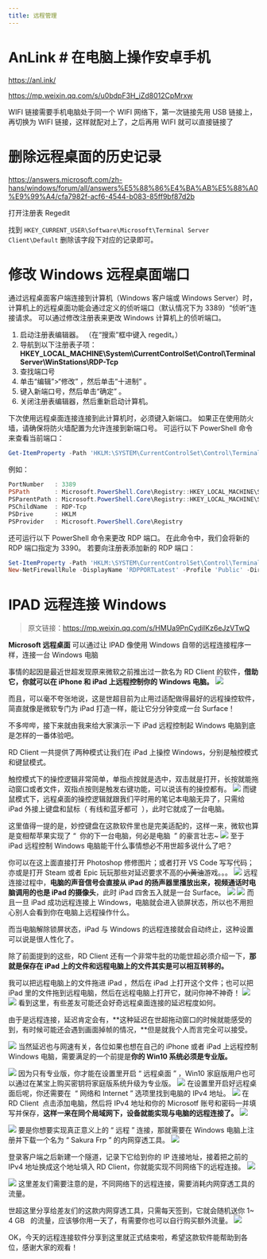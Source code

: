 ```yaml
---
title: 远程管理
---
```


# AnLink # 在电脑上操作安卓手机

<https://anl.ink/>

<https://mp.weixin.qq.com/s/u0bdpF3H_iZd8012CpMrxw>

WIFI 链接需要手机电脑处于同一个 WIFI 网络下，第一次链接先用 USB 链接上，再切换为 WIFI 链接，这样就配对上了，之后再用 WIFI 就可以直接链接了

# 删除远程桌面的历史记录

<https://answers.microsoft.com/zh-hans/windows/forum/all/answers%E5%88%86%E4%BA%AB%E5%88%A0%E9%99%A4/cfa7982f-acf6-4544-b083-85ff9bf87d2b>

打开注册表 Regedit

找到 `HKEY_CURRENT_USER\Software\Microsoft\Terminal Server Client\Default` 删除该字段下对应的记录即可。

# 修改 Windows 远程桌面端口

通过远程桌面客户端连接到计算机（Windows 客户端或 Windows Server）时，计算机上的远程桌面功能会通过定义的侦听端口（默认情况下为 3389）“侦听”连接请求。 可以通过修改注册表来更改 Windows 计算机上的侦听端口。

1. 启动注册表编辑器。 （在“搜索”框中键入 regedit。）
2. 导航到以下注册表子项：**HKEY_LOCAL_MACHINE\System\CurrentControlSet\Control\Terminal Server\WinStations\RDP-Tcp**
3. 查找端口号
4. 单击“编辑”>“修改” ，然后单击“十进制” 。
5. 键入新端口号，然后单击“确定” 。
6. 关闭注册表编辑器，然后重新启动计算机。

下次使用远程桌面连接连接到此计算机时，必须键入新端口。 如果正在使用防火墙，请确保将防火墙配置为允许连接到新端口号。
可运行以下 PowerShell 命令来查看当前端口：

```powershell
Get-ItemProperty -Path 'HKLM:\SYSTEM\CurrentControlSet\Control\Terminal Server\WinStations\RDP-Tcp' -name "PortNumber"
```

例如：

```powershell
PortNumber   : 3389
PSPath       : Microsoft.PowerShell.Core\Registry::HKEY_LOCAL_MACHINE\SYSTEM\CurrentControlSet\Control\Terminal Server\WinStations\RDP-Tcp
PSParentPath : Microsoft.PowerShell.Core\Registry::HKEY_LOCAL_MACHINE\SYSTEM\CurrentControlSet\Control\Terminal Server\WinStations
PSChildName  : RDP-Tcp
PSDrive      : HKLM
PSProvider   : Microsoft.PowerShell.Core\Registry
```

还可运行以下 PowerShell 命令来更改 RDP 端口。 在此命令中，我们会将新的 RDP 端口指定为 3390。
若要向注册表添加新的 RDP 端口：

```powershell
Set-ItemProperty -Path 'HKLM:\SYSTEM\CurrentControlSet\Control\Terminal Server\WinStations\RDP-Tcp' -name "PortNumber" -Value 3390
New-NetFirewallRule -DisplayName 'RDPPORTLatest' -Profile 'Public' -Direction Inbound -Action Allow -Protocol TCP -LocalPort 3390
```

# IPAD 远程连接 Windows

> 原文链接：<https://mp.weixin.qq.com/s/HMUa9PnCydiIKz6eJzVTwQ>

**Microsoft 远程桌面** 可以通过让 IPAD 像使用 Windows 自带的远程连接程序一样，连接一台 Windows 电脑

事情的起因是最近世超发现原来微软之前推出过一款名为 RD Client 的软件，**借助它，你就可以在 iPhone 和 iPad 上远程控制你的 Windows 电脑。**
![](https://notes-learning.oss-cn-beijing.aliyuncs.com/co7p14/1626500526434-b25d1f87-0e2a-406f-9285-ca3816185af8.webp)

而且，可以毫不夸张地说，这是世超目前为止用过适配做得最好的远程操控软件，简直就像是微软专门为 iPad 打造一样，能让它分分钟变成一台 Surface！

不多哔哔，接下来就由我来给大家演示一下 iPad 远程控制起 Windows 电脑到底是怎样的一番体验吧。

RD Client 一共提供了两种模式让我们在 iPad 上操控 Windows，分别是触控模式和键鼠模式。

触控模式下的操控逻辑非常简单，单指点按就是选中，双击就是打开，长按就能拖动窗口或者文件，双指点按则是触发右键功能，可以说该有的操控都有。
![](https://notes-learning.oss-cn-beijing.aliyuncs.com/co7p14/1626500526377-29655762-1ff7-4042-822d-75b68df3b312.gif)
而键鼠模式下，远程桌面的操控逻辑就跟我们平时用的笔记本电脑无异了，只需给 iPad 外接上键盘和鼠标（ 有线和蓝牙都可  ），此时它就成了一台电脑。

这里值得一提的是，妙控键盘在这款软件里也是完美适配的，这样一来，微软也算是变相帮苹果实现了 “  你的下一台电脑，何必是电脑  ” 的豪言壮志~
![](https://notes-learning.oss-cn-beijing.aliyuncs.com/co7p14/1626500526360-13a29e1b-c0b1-4efe-a4fd-ce407fe4dc49.gif)
至于 iPad 远程控制 Windows 电脑能干什么事情想必不用世超多说什么了吧？

你可以在这上面直接打开 Photoshop 修修图片；或者打开 VS Code 写写代码；亦或是打开 Steam 或者 Epic 玩玩那些对延迟要求不高的~~小黄油~~游戏。。。
![](https://notes-learning.oss-cn-beijing.aliyuncs.com/co7p14/1626500526361-88053765-92d7-4bd1-9778-d53edfb2fb5e.webp)
远程连接过程中，**电脑的声音信号会直接从 iPad 的扬声器里播放出来，视频通话时电脑调用的也是 iPad 的摄像头**，此时 iPad 四舍五入就是一台 Surface。
![](https://notes-learning.oss-cn-beijing.aliyuncs.com/co7p14/1626500526320-1b1b5077-30f7-42e7-9ad6-1c385da571c9.webp)
![](https://notes-learning.oss-cn-beijing.aliyuncs.com/co7p14/1626500526424-44f8d41a-10af-4150-b0ed-be3227224e2d.webp) 而且一旦 iPad 成功远程连接上 Windows，电脑就会进入锁屏状态，所以也不用担心别人会看到你在电脑上远程操作什么。

而当电脑解除锁屏状态，iPad 与 Windows 的远程连接就会自动终止，这种设置可以说是很人性化了。

除了前面提到的这些，RD Client 还有一个非常牛批的功能世超必须介绍一下，**那就是保存在 iPad 上的文件和远程电脑上的文件其实是可以相互转移的。**

我可以把远程电脑上的文件拖进 iPad ，然后在 iPad 上打开这个文件；也可以把 iPad 里的文件拖到远程电脑，然后在远程电脑上打开它，就问你神不神奇！
![](https://notes-learning.oss-cn-beijing.aliyuncs.com/co7p14/1626500526354-01acfc7d-e5ab-41ff-8d80-ec84e99681aa.gif)
![](https://notes-learning.oss-cn-beijing.aliyuncs.com/co7p14/1626500526390-d1a70f11-5498-440a-a891-cceef67b5a7f.webp) 看到这里，有些差友可能还会好奇远程桌面连接的延迟程度如何。

由于是远程连接，延迟肯定会有，**这种延迟在世超拖动窗口的时候就能感受的到，有时候可能还会遇到画面掉帧的情况，**但是就我个人而言完全可以接受。

![](https://notes-learning.oss-cn-beijing.aliyuncs.com/co7p14/1626500526381-f4aa5134-e63e-4d90-a09c-99612c8806e3.gif)
当然延迟也与网速有关，各位如果也想在自己的 iPhone 或者 iPad 上远程控制 Windows 电脑，需要满足的一个前提是**你的 Win10 系统必须是专业版。**

![](https://notes-learning.oss-cn-beijing.aliyuncs.com/co7p14/1626500526348-36a93f13-f337-40ed-b718-89385133d5f2.webp) 因为只有专业版，你才能在设置里开启 “ 远程桌面 ” ，Win10 家庭版用户也可以通过在某宝上购买密钥将家庭版系统升级为专业版。
![](https://notes-learning.oss-cn-beijing.aliyuncs.com/co7p14/1626500526399-c0ad6099-83da-4bdf-806e-f2692f16ba96.png)
在设置里开启好远程桌面后呢，你还需要在  “ 网络和 Internet ” 选项里找到电脑的 IPv4 地址。
![](https://notes-learning.oss-cn-beijing.aliyuncs.com/co7p14/1626500526384-ff019e48-809e-48ac-b72c-a323a4d7d697.webp)
在 RD Client  点击添加电脑，然后将 IPv4 地址和你的 Microsotf 账号和密码一并填写并保存，**这样一来在同个局域网下，设备就能实现与电脑的远程连接了。**
![](https://notes-learning.oss-cn-beijing.aliyuncs.com/co7p14/1626500526354-a07f3cc1-d3f9-444a-8d4c-00b5548a6d3f.webp)

![](https://notes-learning.oss-cn-beijing.aliyuncs.com/co7p14/1626500526389-b3166daf-046a-4ce6-a024-7d218cbf120f.webp) 要是你想要实现真正意义上的 “ 远程 ” 连接，那就需要在 Windows 电脑上注册并下载一个名为 “ Sakura Frp ” 的内网穿透工具。
![](https://notes-learning.oss-cn-beijing.aliyuncs.com/co7p14/1626500526371-bff5bb11-d587-4e92-ad56-7f54e70d6dc6.webp)

登录客户端之后新建一个隧道，记录下它给到你的 IP 连接地址，接着把之前的 IPv4 地址换成这个地址填入 RD Client，你就能实现不同网络下的远程连接。
![](https://notes-learning.oss-cn-beijing.aliyuncs.com/co7p14/1626500526489-54d43d33-0aed-4a97-a80b-fcc104045b4a.webp)

![](https://notes-learning.oss-cn-beijing.aliyuncs.com/co7p14/1626500526396-cda619a8-e4b4-4544-b94b-a6d9ebacfd0b.webp) 这里差友们需要注意的是，不同网络下的远程连接，需要消耗内网穿透工具的流量。

世超这里分享给差友们的这款内网穿透工具，只需每天签到，它就会随机送你 1~ 4 GB   的流量，应该够你用一天了，有需要你也可以自行购买额外流量。
![](https://notes-learning.oss-cn-beijing.aliyuncs.com/co7p14/1626500526370-58e39db0-f551-45ab-a509-7f19dfe581f1.webp)

OK，今天的远程连接软件分享到这里就正式结束啦，希望这款软件能帮助到各位，感谢大家的观看！
